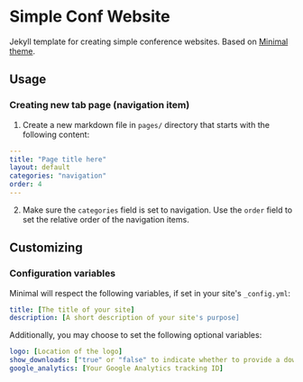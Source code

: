 # Simple Conf Website
Jekyll template for creating simple conference websites. Based on [Minimal
theme](http://pages-themes.github.io/minimal).

## Usage

### Creating new tab page (navigation item)
1. Create a new markdown file in `pages/` directory that starts with the
   following content:
```yml
---
title: "Page title here"
layout: default
categories: "navigation"
order: 4
---
```
   
2. Make sure the `categories` field is set to navigation. Use the `order` field
   to set the relative order of the navigation items.



## Customizing

### Configuration variables

Minimal will respect the following variables, if set in your site's `_config.yml`:

```yml
title: [The title of your site]
description: [A short description of your site's purpose]
```

Additionally, you may choose to set the following optional variables:

```yml
logo: [Location of the logo]
show_downloads: ["true" or "false" to indicate whether to provide a download URL]
google_analytics: [Your Google Analytics tracking ID]
```

